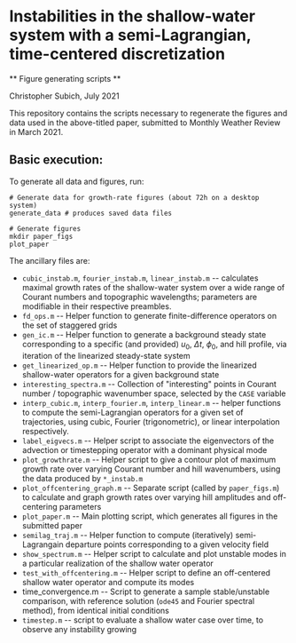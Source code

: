 # Instabilities in the shallow-water system with a semi-Lagrangian, time-centered discretization

** Figure generating scripts **

Christopher Subich, July 2021

This repository contains the scripts necessary to regenerate the figures and data used in the above-titled paper, submitted to Monthly Weather Review in March 2021.

## Basic execution:

To generate all data and figures, run:

    # Generate data for growth-rate figures (about 72h on a desktop system)
    generate_data # produces saved data files

    # Generate figures
    mkdir paper_figs
    plot_paper

The ancillary files are:

* `cubic_instab.m`, `fourier_instab.m`, `linear_instab.m` -- calculates maximal growth rates of the shallow-water system over a wide range of Courant numbers and topographic wavelengths; parameters are modifiable in their respective preambles.
* `fd_ops.m` -- Helper function to generate finite-difference operators on the set of staggered grids
* `gen_ic.m` -- Helper function to generate a background steady state corresponding to a specific (and provided) $u_0$, $\Delta t$, $\phi_0$, and hill profile, via iteration of the linearized steady-state system
* `get_linearized_op.m` -- Helper function to provide the linearized shallow-water operators for a given background state
* `interesting_spectra.m` -- Collection of "interesting" points in Courant number / topographic wavenumber space, selected by the `CASE` variable
* `interp_cubic.m`, `interp_fourier.m`, `interp_linear.m` -- helper functions to compute the semi-Lagrangian operators for a given set of trajectories, using cubic, Fourier (trigonometric), or linear interpolation respectively.
* `label_eigvecs.m` -- Helper script to associate the eigenvectors of the advection or timestepping operator with a dominant physical mode
* `plot_growthrate.m` -- Helper script to give a contour plot of maximum growth rate over varying Courant number and hill wavenumbers, using the data produced by `*_instab.m`
* `plot_offcentering_graph.m` -- Separate script (called by `paper_figs.m`) to calculate and graph growth rates over varying hill amplitudes and off-centering parameters
* `plot_paper.m` -- Main plotting script, which generates all figures in the submitted paper
* `semilag_traj.m` -- Helper function to compute (iteratively) semi-Lagrangain departure points corresponding to a given velocity field
* `show_spectrum.m` -- Helper script to calculate and plot unstable modes in a particular realization of the shallow water operator
* `test_with_offcentering.m` -- Helper script to define an off-centered shallow water operator and compute its modes
*  time_convergence.m -- Script to generate a sample stable/unstable comparison, with reference solution (`ode45` and Fourier spectral method), from identical initial conditions
* `timestep.m` -- script to evaluate a shallow water case over time, to observe any instability growing
